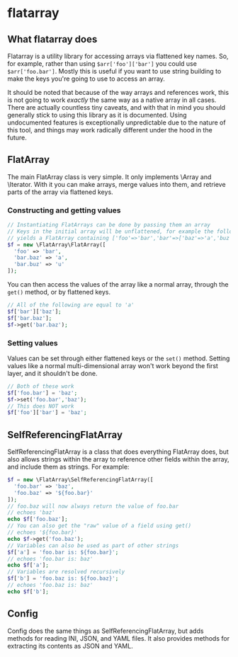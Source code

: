 # flatarray

## What flatarray does

Flatarray is a utility library for accessing arrays via flattened key names. So, for example, rather than using `$arr['foo']['bar']` you could use `$arr['foo.bar']`. Mostly this is useful if you want to use string building to make the keys you're going to use to access an array.

It should be noted that because of the way arrays and references work, this is not going to work *exactly* the same way as a native array in all cases. There are actually countless tiny caveats, and with that in mind you should generally stick to using this library as it is documented. Using undocumented features is exceptionally unpredictable due to the nature of this tool, and things may work radically different under the hood in the future.

## FlatArray

The main FlatArray class is very simple. It only implements \Array and \Iterator. With it you can make arrays, merge values into them, and retrieve parts of the array via flattened keys.

### Constructing and getting values

```php
// Instantiating FlatArrays can be done by passing them an array
// Keys in the initial array will be unflattened, for example the following
// yields a FlatArray containing ['foo'=>'bar','bar'=>['baz'=>'a','buz'=>'u']]
$f = new \FlatArray\FlatArray([
  'foo' => 'bar',
  'bar.baz' => 'a',
  'bar.buz' => 'u'
]);
```

You can then access the values of the array like a normal array, through the `get()` method, or by flattened keys.

```php
// All of the following are equal to 'a'
$f['bar']['baz'];
$f['bar.baz'];
$f->get('bar.baz');
```

### Setting values

Values can be set through either flattened keys or the `set()` method. Setting values like a normal multi-dimensional array won't work beyond the first layer, and it shouldn't be done.

```php
// Both of these work
$f['foo.bar'] = 'baz';
$f->set('foo.bar','baz');
// This does NOT work
$f['foo']['bar'] = 'baz';
```

## SelfReferencingFlatArray

SelfReferencingFlatArray is a class that does everything FlatArray does, but also allows strings within the array to reference other fields within the array, and include them as strings. For example:

```php
$f = new \FlatArray\SelfReferencingFlatArray([
  'foo.bar' => 'baz',
  'foo.baz' => '${foo.bar}'
]);
// foo.baz will now always return the value of foo.bar
// echoes 'baz'
echo $f['foo.baz'];
// You can also get the "raw" value of a field using get()
// echoes '${foo.bar}'
echo $f->get('foo.baz');
// Variables can also be used as part of other strings
$f['a'] = 'foo.bar is: ${foo.bar}';
// echoes 'foo.bar is: baz'
echo $f['a'];
// Variables are resolved recursively
$f['b'] = 'foo.baz is: ${foo.baz}';
// echoes 'foo.baz is: baz'
echo $f['b'];
```

## Config

Config does the same things as SelfReferencingFlatArray, but adds methods for reading INI, JSON, and YAML files. It also provides methods for extracting its contents as JSON and YAML.
